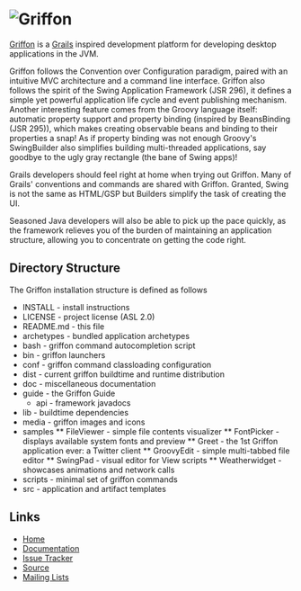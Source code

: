 ![Griffon][logo]
===============================

[Griffon](http://griffon.codehaus.org) is a [Grails](http://grails.org) inspired 
development platform for developing desktop applications in the JVM.

Griffon follows the Convention over Configuration paradigm, paired with an 
intuitive MVC architecture and a command line interface. Griffon also follows 
the spirit of the Swing Application Framework (JSR 296), it defines a simple 
yet powerful application life cycle and event publishing mechanism. Another 
interesting feature comes from the Groovy language itself: automatic property 
support and property binding (inspired by BeansBinding (JSR 295)), which makes 
creating observable beans and binding to their properties a snap! As if 
property binding was not enough Groovy's SwingBuilder also simplifies building 
multi-threaded applications, say goodbye to the ugly gray rectangle (the bane 
of Swing apps)!

Grails developers should feel right at home when trying out Griffon. Many of 
Grails' conventions and commands are shared with Griffon. Granted, Swing is not
the same as HTML/GSP but Builders simplify the task of creating the UI.

Seasoned Java developers will also be able to pick up the pace quickly, as the
framework relieves you of the burden of maintaining an application structure,
allowing you to concentrate on getting the code right.

Directory Structure
-------------------

The Griffon installation structure is defined as follows

   * INSTALL - install instructions
   * LICENSE - project license (ASL 2.0)
   * README.md - this file
   * archetypes - bundled application archetypes
   * bash - griffon command autocompletion script
   * bin - griffon launchers
   * conf - griffon command classloading configuration
   * dist - current griffon buildtime and runtime distribution
   * doc - miscellaneous documentation
   * guide - the Griffon Guide
      * api - framework javadocs
   * lib - buildtime dependencies
   * media - griffon images and icons
   * samples
      ** FileViewer - simple file contents visualizer
      ** FontPicker - displays available system fonts and preview
      ** Greet - the 1st Griffon application ever: a Twitter client
      ** GroovyEdit - simple multi-tabbed file editor
      ** SwingPad - visual editor for View scripts
      ** Weatherwidget - showcases animations and network calls
   * scripts - minimal set of griffon commands
   * src - application and artifact templates

Links
-----

* [Home](http://griffon.codehaus.org)
* [Documentation](http://griffon.codehaus.org/Documentation)
* [Issue Tracker](http://jira.codehaus.org/browse/griffon)
* [Source](https://github.com/griffon/griffon)
* [Mailing Lists](http://griffon.codehaus.org/)


[logo]: http://media.xircles.codehaus.org/_projects/griffon/_logos/medium.png